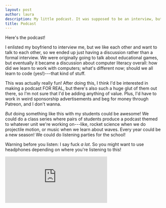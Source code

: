 ```yaml
---
layout: post
author: laura
description: My little podcast. It was supposed to be an interview, but we ended up just having a fun discussion. I prefer podcasts like that anyway! We talk about educational games and computer literacy, and kids these days. Mildly NSFW (lots of swearing).
title: Podcast
---
```

Here's the podcast!

I enlisted my boyfriend to interview me, but we like each other and want to talk to each other, so we ended up just having a discussion rather than a formal interview. We were originally going to talk about educational games, but eventually it became a discussion about computer literacy overall: how did we learn to work with computers; what's different now; should we all learn to code (yes!)---that kind of stuff. 

This was actually really fun! After doing this, I think I'd be interested in making a podcast FOR REAL, but there's also such a huge glut of them out there, so I'm not sure that I'd be adding anything of value. Plus, I'd have to work in weird sponsorship advertisements and beg for money through Patreon, and I don't wanna. 

*But* doing something like this with my students could be awesome! We could do a class series where pairs of students produce a podcast themed to whatever unit we're working on---like, rocket science when we do projectile motion, or music when we learn about waves. Every year could be a new season! We could do listening parties for the school! 

Warning before you listen: I say fuck *a lot*. So you might want to use headphones depending on where you're listening to this! 

<iframe src="https://umt.app.box.com/embed/s/vo1vnrrfy0v3n4cbdqcqbjyfsel0176f" width="330" frameborder="0"></iframe>

